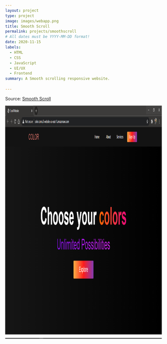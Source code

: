 ```yaml
---
layout: project
type: project
image: images/webapp.png
title: Smooth Scroll
permalink: projects/smoothscroll
# All dates must be YYYY-MM-DD format!
date: 2020-11-15
labels:
  - HTML
  - CSS
  - JavaScript
  - UI/UX
  - Frontend
summary: A Smooth scrolling responsive website.

---
```


Source: <a href="https://github.com/kkjaseem/smooth-scroll"><i class="large github icon"></i>Smooth Scroll</a>



<div>
  <img src="../images/scroll.png" width="750" height="750">
 
</div>

